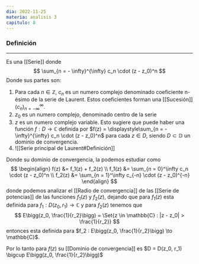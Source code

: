 ```yaml
---
dia: 2022-11-25
materia: analisis 3
capitulo: 8
---
```

### Definición
---
Es una [[Serie]] donde $$ \sum_{n = - \infty}^{\infty} c_n \cdot (z - z_0)^n $$
Donde sus partes son:
1) Para cada $n \in \mathbb{Z}$, $c_n$ es un numero complejo denominado coeficiente n-ésimo de la serie de Laurent. Estos coeficientes forman una [[Sucesión]] $(c_n)^{\infty}_{n = -\infty}$.
2) $z_0$ es un numero complejo, denominado centro de la serie
3) $z$ es un numero complejo variable. Esto sugiere que puede haber una función $f : D \to \mathbb{C}$ definida por $f(z) =  \displaystyle\sum_{n = - \infty}^{\infty} c_n \cdot (z - z_0)^n$ para cada $z \in D$, siendo $D \subset \mathbb{D}$ un dominio de convergencia.
4) ![[Serie principal de Laurent#Definición]]

Donde su dominio de convergencia, la podemos estudiar como $$ \begin{align} 
f(z) &= f_1(z) + f_2(z) \\
f_1(z) &= \sum_{n = 0}^\infty c_n \cdot (z - z_0)^n \\
f_2(z) &= \sum_{n = 1}^\infty c_{-n} \cdot (z - z_0)^{-n}
\end{align} $$ donde podemos analizar el [[Radio de convergencia]] de las [[Serie de potencias]] de las funciones $f_1(z)$ y $f_2(z)$, dejando que para $f_1(z)$ esta definida para $f_1 : D(z_0, r_1) \to \mathbb{C}$ y para $f_2(z)$ tenemos que $$ E\bigg(z_0, \frac{1}{r_2}\bigg) = \Set{z \in \mathbb{C} : |z - z_0| > \frac{1}{r_2}} $$ entonces esta definida para $f_2 : E\bigg(z_0, \frac{1}{r_2}\bigg) \to \mathbb{C}$. 

Por lo tanto para $f(z)$ su [[Dominio de convergencia]] es $D = D(z_0, r_1) \bigcup E\bigg(z_0, \frac{1}{r_2}\bigg)$ 